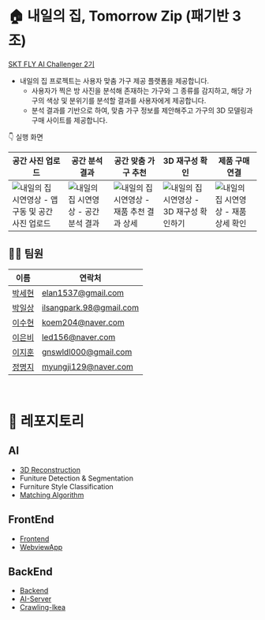 # 🏠 내일의 집, Tomorrow Zip (패기반 3조)
[SKT FLY AI Challenger 2기](https://www.skttechacademy.com/)
- 내일의 집 프로젝트는 사용자 맞춤 가구 제공 플랫폼을 제공합니다.
  - 사용자가 찍은 방 사진을 분석해 존재하는 가구와 그 종류를 감지하고, 해당 가구의 색상 및 분위기를 분석할 결과를 사용자에게 제공합니다.
  - 분석 결과를 기반으로 하여, 맞춤 가구 정보를 제안해주고 가구의 3D 모델링과 구매 사이트를 제공합니다.
  
👇 실행 화면

|공간 사진 업로드|공간 분석 결과|공간 맞춤 가구 추천|3D 재구성 확인|제품 구매 연결|
|------------|-----------|--------------------|-----------|-----------|
|![내일의 집 시연영상 - 앱 구동 및 공간 사진 업로드](https://user-images.githubusercontent.com/4527194/224956655-d939cdfb-42c6-4d40-b9dc-889948805565.gif)|![내일의 집 시연영상 - 공간 분석 결과](https://user-images.githubusercontent.com/4527194/224956345-24405102-8a48-4bdf-b697-c4fcb1bfa911.gif)|![내일의 집 시연영상 - 재품 추천 결과 상세](https://user-images.githubusercontent.com/4527194/224956880-95dec166-201d-4ba3-af10-c196df94f151.gif)|![내일의 집 시연영상 - 3D 재구성 확인하기](https://user-images.githubusercontent.com/4527194/224955866-4f6e9068-9f4a-4960-a48a-695a80c41971.gif)|![내일의 집 시연영상 - 재품 상세 확인](https://user-images.githubusercontent.com/4527194/224957775-118a97b7-5982-4406-944a-990dee79949a.gif)|

## 👨‍🔧 팀원
|이름|연락처|
|---|----|
|[박세현](https://github.com/elan1537)|elan1537@gmail.com|
|[박일상](https://github.com/1lsang)|ilsangpark.98@gmail.com|
|[이수현](https://github.com/hye0n2)|koem204@naver.com|
|[이은비](https://github.com/led156)|led156@naver.com|
|[이지훈](https://github.com/fallingify)|gnswldl000@gmail.com|
|[정명지](https://github.com/myungji2)|myungji129@naver.com|

<br>

# 📑 레포지토리
## AI
- [3D Reconstruction](https://github.com/tomorrow-zip/3d-reconstruct)
- Funiture Detection & Segmentation
- Furniture Style Classification
- [Matching Algorithm](https://github.com/tomorrow-zip/Matching-Algorithm)

## FrontEnd
- [Frontend](https://github.com/tomorrow-zip/TomorrowZipFrontend)
- [WebviewApp](https://github.com/tomorrow-zip/AdotWebviewApp)

## BackEnd
- [Backend](https://github.com/tomorrow-zip/backend)
- [AI-Server](https://github.com/tomorrow-zip/AI-Server)
- [Crawling-Ikea](https://github.com/tomorrow-zip/Crawling)
